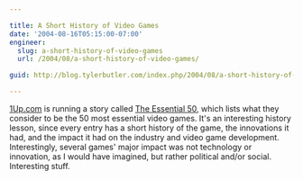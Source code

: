 ```yaml
---

title: A Short History of Video Games
date: '2004-08-16T05:15:00-07:00'
engineer:
  slug: a-short-history-of-video-games
  url: /2004/08/a-short-history-of-video-games/

guid: http://blog.tylerbutler.com/index.php/2004/08/a-short-history-of-video-games/

---
```


[1Up.com][1] is running a story called [The Essential 50][2], which lists what
they consider to be the 50 most essential video games. It's an interesting
history lesson, since every entry has a short history of the game, the
innovations it had, and the impact it had on the industry and video game
development. Interestingly, several games' major impact was not technology or
innovation, as I would have imagined, but rather political and/or social.
Interesting stuff.

   [1]: http://www.1up.com
   [2]: http://www.1up.com/do/feature?cId=3116290

